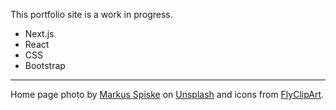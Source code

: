 This portfolio site is a work in progress. 
* Next.js
* React
* CSS
* Bootstrap

***
Home page photo by [Markus Spiske](https://unsplash.com/@markusspiske) on [Unsplash](https://unsplash.com) and icons from [FlyClipArt](https://flyclipart.com/).
